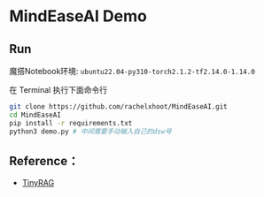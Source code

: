 # MindEaseAI Demo

## Run
魔搭Notebook环境: `ubuntu22.04-py310-torch2.1.2-tf2.14.0-1.14.0`

在 Terminal 执行下面命令行
```bash
git clone https://github.com/rachelxhoot/MindEaseAI.git
cd MindEaseAI
pip install -r requirements.txt  
python3 demo.py # 中间需要手动输入自己的dsw号
```

## Reference：
- [TinyRAG](https://github.com/datawhalechina/tiny-universe/tree/main/content/TinyRAG)
